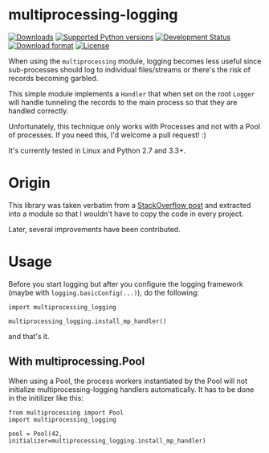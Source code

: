 # multiprocessing-logging

[![Downloads](https://pypip.in/download/multiprocessing-logging/badge.svg)](https://pypi.python.org/pypi/multiprocessing-logging/)
[![Supported Python versions](https://pypip.in/py_versions/multiprocessing-logging/badge.svg)](https://pypi.python.org/pypi/multiprocessing-logging/)
[![Development Status](https://pypip.in/status/multiprocessing-logging/badge.svg)](https://pypi.python.org/pypi/multiprocessing-logging/)
[![Download format](https://pypip.in/format/multiprocessing-logging/badge.svg)](https://pypi.python.org/pypi/multiprocessing-logging/)
[![License](https://pypip.in/license/multiprocessing-logging/badge.svg)](https://pypi.python.org/pypi/multiprocessing-logging/)


When using the `multiprocessing` module, logging becomes less useful since
sub-processes should log to individual files/streams or there's the risk of
records becoming garbled.

This simple module implements a `Handler` that when set on the root
`Logger` will handle tunneling the records to the main process so that
they are handled correctly.

Unfortunately, this technique only works with Processes and not with a Pool
of processes. If you need this, I'd welcome a pull request! :)

It's currently tested in Linux and Python 2.7 and 3.3+.


# Origin

This library was taken verbatim from a [StackOverflow post](http://stackoverflow.com/questions/641420/how-should-i-log-while-using-multiprocessing-in-python)
and extracted into a module so that I wouldn't have to copy the code in every
project.

Later, several improvements have been contributed.

# Usage

Before you start logging but after you configure the logging framework (maybe with `logging.basicConfig(...)`), do the following:

    import multiprocessing_logging

    multiprocessing_logging.install_mp_handler()

and that's it.

## With multiprocessing.Pool

When using a Pool, the process workers instantiated by the Pool will not initialize multiprocessing-logging handlers automatically.
It has to be done in the initilizer like this:

    from multiprocessing import Pool
    import multiprocessing_logging

    pool = Pool(42, initializer=multiprocessing_logging.install_mp_handler)
